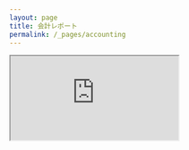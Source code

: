```yaml
---
layout: page
title: 会計レポート
permalink: /_pages/accounting
---
```



<iframe src="https://docs.google.com/spreadsheets/d/e/2PACX-1vSzpg-iCUegEjDX_ziOQllZlR92eeMPH99rxkDUIR9yAbXZIDUJiF90Wce7CeqQPTqrRriNzVq8kxN-/pubhtml?gid=0&amp;single=true&amp;widget=true&amp;headers=false"></iframe>
